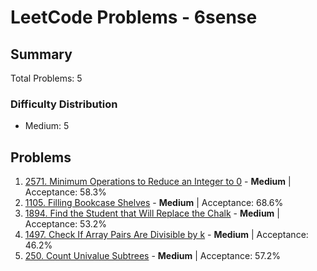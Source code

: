 # LeetCode Problems - 6sense

## Summary
Total Problems: 5

### Difficulty Distribution

- Medium: 5

## Problems

1. [2571. Minimum Operations to Reduce an Integer to 0](https://leetcode.com/problems/minimum-operations-to-reduce-an-integer-to-0/) - **Medium** | Acceptance: 58.3%
2. [1105. Filling Bookcase Shelves](https://leetcode.com/problems/filling-bookcase-shelves/) - **Medium** | Acceptance: 68.6%
3. [1894. Find the Student that Will Replace the Chalk](https://leetcode.com/problems/find-the-student-that-will-replace-the-chalk/) - **Medium** | Acceptance: 53.2%
4. [1497. Check If Array Pairs Are Divisible by k](https://leetcode.com/problems/check-if-array-pairs-are-divisible-by-k/) - **Medium** | Acceptance: 46.2%
5. [250. Count Univalue Subtrees](https://leetcode.com/problems/count-univalue-subtrees/) - **Medium** | Acceptance: 57.2%